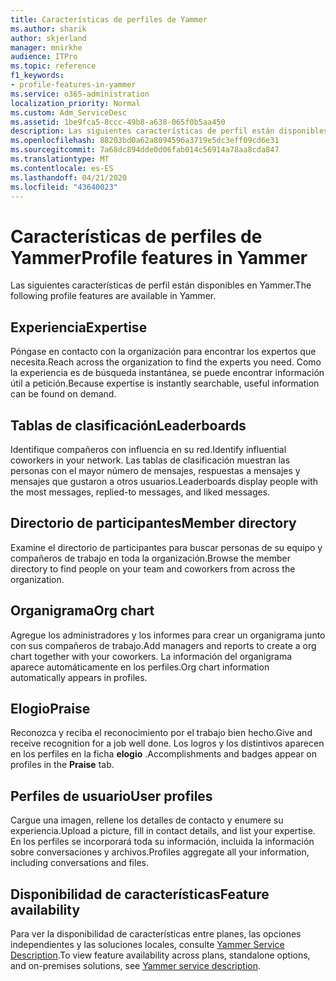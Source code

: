 ```yaml
---
title: Características de perfiles de Yammer
ms.author: sharik
author: skjerland
manager: mnirkhe
audience: ITPro
ms.topic: reference
f1_keywords:
- profile-features-in-yammer
ms.service: o365-administration
localization_priority: Normal
ms.custom: Adm_ServiceDesc
ms.assetid: 1be9fca5-8ccc-49b8-a638-065f0b5aa450
description: Las siguientes características de perfil están disponibles en Yammer.
ms.openlocfilehash: 88203bd0a62a8094596a3719e5dc3eff09cd6e31
ms.sourcegitcommit: 7a68dc894dde0d06fab014c56914a78aa8cda847
ms.translationtype: MT
ms.contentlocale: es-ES
ms.lasthandoff: 04/21/2020
ms.locfileid: "43640023"
---
```

# <a name="profile-features-in-yammer"></a><span data-ttu-id="6484a-103">Características de perfiles de Yammer</span><span class="sxs-lookup"><span data-stu-id="6484a-103">Profile features in Yammer</span></span>

<span data-ttu-id="6484a-104">Las siguientes características de perfil están disponibles en Yammer.</span><span class="sxs-lookup"><span data-stu-id="6484a-104">The following profile features are available in Yammer.</span></span>
 
## <a name="expertise"></a><span data-ttu-id="6484a-105">Experiencia</span><span class="sxs-lookup"><span data-stu-id="6484a-105">Expertise</span></span>

<span data-ttu-id="6484a-106">Póngase en contacto con la organización para encontrar los expertos que necesita.</span><span class="sxs-lookup"><span data-stu-id="6484a-106">Reach across the organization to find the experts you need.</span></span> <span data-ttu-id="6484a-107">Como la experiencia es de búsqueda instantánea, se puede encontrar información útil a petición.</span><span class="sxs-lookup"><span data-stu-id="6484a-107">Because expertise is instantly searchable, useful information can be found on demand.</span></span>

## <a name="leaderboards"></a><span data-ttu-id="6484a-108">Tablas de clasificación</span><span class="sxs-lookup"><span data-stu-id="6484a-108">Leaderboards</span></span>

<span data-ttu-id="6484a-109">Identifique compañeros con influencia en su red.</span><span class="sxs-lookup"><span data-stu-id="6484a-109">Identify influential coworkers in your network.</span></span> <span data-ttu-id="6484a-110">Las tablas de clasificación muestran las personas con el mayor número de mensajes, respuestas a mensajes y mensajes que gustaron a otros usuarios.</span><span class="sxs-lookup"><span data-stu-id="6484a-110">Leaderboards display people with the most messages, replied-to messages, and liked messages.</span></span>

## <a name="member-directory"></a><span data-ttu-id="6484a-111">Directorio de participantes</span><span class="sxs-lookup"><span data-stu-id="6484a-111">Member directory</span></span>

<span data-ttu-id="6484a-112">Examine el directorio de participantes para buscar personas de su equipo y compañeros de trabajo en toda la organización.</span><span class="sxs-lookup"><span data-stu-id="6484a-112">Browse the member directory to find people on your team and coworkers from across the organization.</span></span>
  
## <a name="org-chart"></a><span data-ttu-id="6484a-113">Organigrama</span><span class="sxs-lookup"><span data-stu-id="6484a-113">Org chart</span></span>

<span data-ttu-id="6484a-114">Agregue los administradores y los informes para crear un organigrama junto con sus compañeros de trabajo.</span><span class="sxs-lookup"><span data-stu-id="6484a-114">Add managers and reports to create a org chart together with your coworkers.</span></span> <span data-ttu-id="6484a-115">La información del organigrama aparece automáticamente en los perfiles.</span><span class="sxs-lookup"><span data-stu-id="6484a-115">Org chart information automatically appears in profiles.</span></span>
  
## <a name="praise"></a><span data-ttu-id="6484a-116">Elogio</span><span class="sxs-lookup"><span data-stu-id="6484a-116">Praise</span></span>

<span data-ttu-id="6484a-117">Reconozca y reciba el reconocimiento por el trabajo bien hecho.</span><span class="sxs-lookup"><span data-stu-id="6484a-117">Give and receive recognition for a job well done.</span></span> <span data-ttu-id="6484a-118">Los logros y los distintivos aparecen en los perfiles en la ficha **elogio** .</span><span class="sxs-lookup"><span data-stu-id="6484a-118">Accomplishments and badges appear on profiles in the **Praise** tab.</span></span>
 
## <a name="user-profiles"></a><span data-ttu-id="6484a-119">Perfiles de usuario</span><span class="sxs-lookup"><span data-stu-id="6484a-119">User profiles</span></span>

<span data-ttu-id="6484a-120">Cargue una imagen, rellene los detalles de contacto y enumere su experiencia.</span><span class="sxs-lookup"><span data-stu-id="6484a-120">Upload a picture, fill in contact details, and list your expertise.</span></span> <span data-ttu-id="6484a-121">En los perfiles se incorporará toda su información, incluida la información sobre conversaciones y archivos.</span><span class="sxs-lookup"><span data-stu-id="6484a-121">Profiles aggregate all your information, including conversations and files.</span></span>
  
## <a name="feature-availability"></a><span data-ttu-id="6484a-122">Disponibilidad de características</span><span class="sxs-lookup"><span data-stu-id="6484a-122">Feature availability</span></span>

<span data-ttu-id="6484a-123">Para ver la disponibilidad de características entre planes, las opciones independientes y las soluciones locales, consulte [Yammer Service Description](yammer-service-description.md).</span><span class="sxs-lookup"><span data-stu-id="6484a-123">To view feature availability across plans, standalone options, and on-premises solutions, see [Yammer service description](yammer-service-description.md).</span></span>
  

